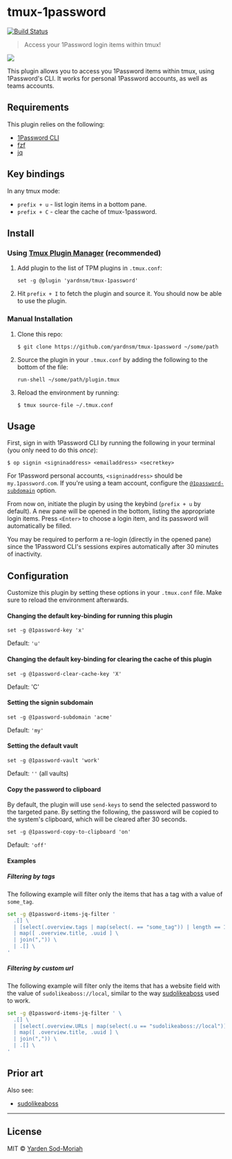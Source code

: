 # tmux-1password

[![Build Status](https://travis-ci.org/yardnsm/tmux-1password.svg?branch=master)](https://travis-ci.org/yardnsm/tmux-1password)

> Access your 1Password login items within tmux!

![](.github/screenshot.gif)

This plugin allows you to access you 1Password items within tmux, using 1Password's CLI. It works
for personal 1Password accounts, as well as teams accounts.

## Requirements

This plugin relies on the following:

- [1Password CLI](https://support.1password.com/command-line-getting-started/)
- [fzf](https://github.com/junegunn/fzf)
- [jq](https://stedolan.github.io/jq/)

## Key bindings

In any tmux mode:

- `prefix + u` - list login items in a bottom pane.
- `prefix + C` - clear the cache of tmux-1password.

## Install

### Using [Tmux Plugin Manager](https://github.com/tmux-plugins/tpm) (recommended)

1. Add plugin to the list of TPM plugins in `.tmux.conf`:

    ```
    set -g @plugin 'yardnsm/tmux-1password'
    ```

2. Hit `prefix + I` to fetch the plugin and source it. You should now be able to use the plugin.

### Manual Installation

1. Clone this repo:

    ```console
    $ git clone https://github.com/yardnsm/tmux-1password ~/some/path
    ```

2. Source the plugin in your `.tmux.conf` by adding the following to the bottom of the file:

    ```
    run-shell ~/some/path/plugin.tmux
    ```

3. Reload the environment by running:

    ```console
    $ tmux source-file ~/.tmux.conf
    ```

## Usage

First, sign in with 1Password CLI by running the following in your terminal (you only need to do
this *once*):

```console
$ op signin <signinaddress> <emailaddress> <secretkey>
```

For 1Password personal accounts, `<signinaddress>` should be `my.1password.com`. If you're using a
team account, configure the [`@1password-subdomain`](#setting-the-signin-subdomain) option.

From now on, initiate the plugin by using the keybind (`prefix + u` by default). A new pane will be
opened in the bottom, listing the appropriate login items. Press `<Enter>` to choose a login item,
and its password will automatically be filled.

You may be required to perform a re-login (directly in the opened pane) since the 1Password CLI's
sessions expires automatically after 30 minutes of inactivity.

## Configuration

Customize this plugin by setting these options in your `.tmux.conf` file. Make sure to reload the
environment afterwards.

#### Changing the default key-binding for running this plugin

```
set -g @1password-key 'x'
```

Default: `'u'`

#### Changing the default key-binding for clearing the cache of this plugin

```
set -g @1password-clear-cache-key 'X'
```

Default: 'C'

#### Setting the signin subdomain

```
set -g @1password-subdomain 'acme'
```

Default: `'my'`

#### Setting the default vault

```
set -g @1password-vault 'work'
```

Default: `''` (all vaults)

#### Copy the password to clipboard

By default, the plugin will use `send-keys` to send the selected password to the targeted pane. By
setting the following, the password will be copied to the system's clipboard, which will be cleared
after 30 seconds.

```
set -g @1password-copy-to-clipboard 'on'
```

Default: `'off'`

#### Examples

##### Filtering by tags

The following example will filter only the items that has a tag with a value of `some_tag`.

```sh
set -g @1password-items-jq-filter '
  .[] \
  | [select(.overview.tags | map(select(. == "some_tag")) | length == 1)?] \
  | map([ .overview.title, .uuid ] \
  | join(",")) \
  | .[] \
'
```

##### Filtering by custom url

The following example will filter only the items that has a website field with the value of
`sudolikeaboss://local`, similar to the way
[sudolikeaboss](https://github.com/ravenac95/sudolikeaboss) used to work.

```sh
set -g @1password-items-jq-filter ' \
  .[] \
  | [select(.overview.URLs | map(select(.u == "sudolikeaboss://local")) | length == 1)?] \
  | map([ .overview.title, .uuid ] \
  | join(",")) \
  | .[] \
'
```

## Prior art

Also see:

- [sudolikeaboss](https://github.com/ravenac95/sudolikeaboss)

---

## License

MIT © [Yarden Sod-Moriah](http://yardnsm.net/)
